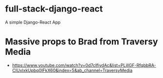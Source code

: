 # full-stack-django-react
A simple Django-React App 

# Massive props to Brad from Traversy Media
* https://www.youtube.com/watch?v=0d7cIfiydAc&list=PLillGF-RfqbbRA-CIUxlxkUpbq0IFkX60&index=5&ab_channel=TraversyMedia

